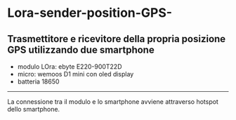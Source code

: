 # Lora-sender-position-GPS-
Trasmettitore e ricevitore della propria posizione GPS utilizzando due smartphone
-------------------------------------------------
+ modulo LOra: ebyte E220-900T22D								
+ micro: wemoos D1 mini con oled display				
+ batteria 18650																
-------------------------------------------------

La connessione tra il modulo e lo smartphone avviene attraverso hotspot dello smartphone.
